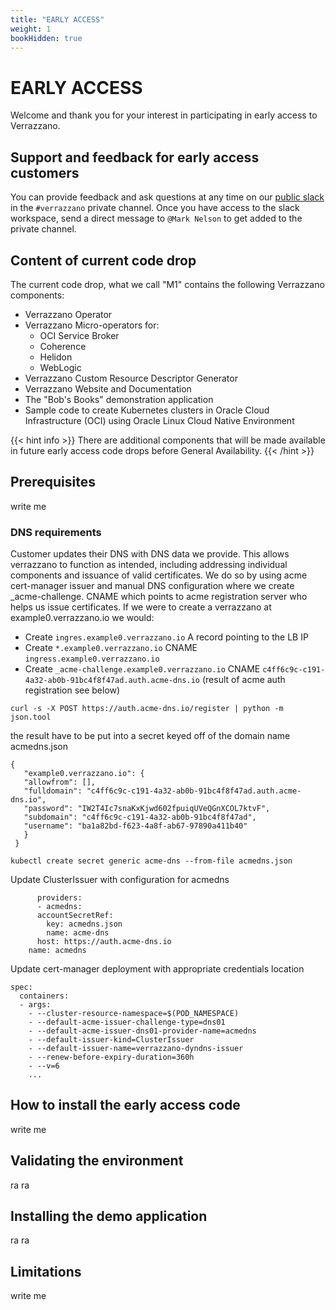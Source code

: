 ```yaml
---
title: "EARLY ACCESS"
weight: 1
bookHidden: true
---
```


# EARLY ACCESS

Welcome and thank you for your interest in participating in early
access to Verrazzano.

## Support and feedback for early access customers

You can provide feedback and ask questions at any time on our
[public slack](https://weblogic-slack-inviter.herokuapp.com/) in
the `#verrazzano` private channel.  Once you have access to the
slack workspace, send a direct message to `@Mark Nelson` to get
added to the private channel.

## Content of current code drop

The current code drop, what we call "M1" contains the following
Verrazzano components:

* Verrazzano Operator
* Verrazzano Micro-operators for:
   * OCI Service Broker
   * Coherence
   * Helidon
   * WebLogic
* Verrazzano Custom Resource Descriptor Generator
* Verrazzano Website and Documentation
* The "Bob's Books" demonstration application
* Sample code to create Kubernetes clusters in Oracle Cloud Infrastructure (OCI)
  using Oracle Linux Cloud Native Environment

{{< hint info >}}
There are additional components that will be made available in future
early access code drops before General Availability.
{{< /hint >}}

## Prerequisites

write me

### DNS requirements

Customer updates their DNS with DNS data we provide. This allows verrazzano to function as intended, including addressing individual components and issuance of valid certificates. We do so by using acme cert-manager issuer and manual DNS configuration where we create _acme-challenge. CNAME which points to acme registration server who helps us issue certificates. If we were to create a verrazzano at example0.verrazzano.io we would:

* Create `ingres.example0.verrazzano.io` A record pointing to the LB IP
* Create `*.example0.verrazzano.io` CNAME `ingress.example0.verrazzano.io`
* Create `_acme-challenge.example0.verrazzano.io` CNAME `c4ff6c9c-c191-4a32-ab0b-91bc4f8f47ad.auth.acme-dns.io` (result of acme auth registration see below)

`curl -s -X POST https://auth.acme-dns.io/register | python -m json.tool`

the result have to be put into a secret keyed off of the domain name acmedns.json

```
{
   "example0.verrazzano.io": {
   "allowfrom": [],
   "fulldomain": "c4ff6c9c-c191-4a32-ab0b-91bc4f8f47ad.auth.acme-dns.io",
   "password": "IW2T4Ic7snaKxKjwd602fpuiqUVeQGnXCOL7ktvF",
   "subdomain": "c4ff6c9c-c191-4a32-ab0b-91bc4f8f47ad",
   "username": "ba1a82bd-f623-4a8f-ab67-97890a411b40"
   }
 }
```

`kubectl create secret generic acme-dns --from-file acmedns.json`

Update ClusterIssuer with configuration for acmedns

```
      providers:
      - acmedns:
	  accountSecretRef:
	    key: acmedns.json
	    name: acme-dns
	  host: https://auth.acme-dns.io
	name: acmedns
```

Update cert-manager deployment with appropriate credentials location

```
spec:
  containers:
  - args:
    - --cluster-resource-namespace=$(POD_NAMESPACE)
    - --default-acme-issuer-challenge-type=dns01
    - --default-acme-issuer-dns01-provider-name=acmedns
    - --default-issuer-kind=ClusterIssuer
    - --default-issuer-name=verrazzano-dyndns-issuer
    - --renew-before-expiry-duration=360h
    - --v=6
    ...
```    


## How to install the early access code

write me

## Validating the environment

ra ra

## Installing the demo application

ra ra


## Limitations

write me
